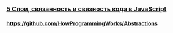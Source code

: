 ### [5 Слои, связанность и связность кода в JavaScript](https://www.youtube.com/watch?v=A3RpwNlVeyY)

#### https://github.com/HowProgrammingWorks/Abstractions

